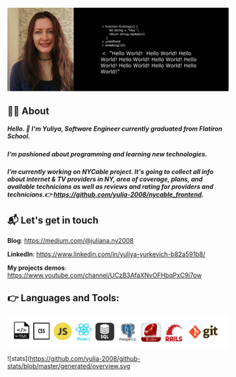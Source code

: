 ![Yuliya](https://github.com/yulia-2008/yulia-2008/blob/main/0-02-04-267bea2002925f758de3b006611f80669a421e7e9f1a44b19009d649cf009d.jpg)


 ##  :woman_scientist: About 

##### Hello. :vulcan_salute: I'm Yuliya, Software Engineer currently graduated from **Flatiron School**. 
##### I'm pashioned about programming and learning new technologies. 
##### I’m currently working on **NYCable** project. It's going to collect all info about internet & TV providers in NY, area of coverage, plans, and available technicians as well as reviews and rating for providers and technicians.:point_right: https://github.com/yulia-2008/nycable_frontend.



 ## 📬 Let's get in touch

**Blog**: https://medium.com/@juliana.ny2008

**LinkedIn**: https://www.linkedin.com/in/yuliya-yurkevich-b82a591b8/

**My projects demos**: https://www.youtube.com/channel/UCzB3AfaXNvOFHbqPxC9i7ow



 :point_right: **Languages and Tools**:
--------------------------------------
![languages](https://github.com/yulia-2008/yulia-2008/blob/main/icon_SQL.jpg)


![stats](https://github.com/yulia-2008/github-stats/blob/master/generated/overview.svg
